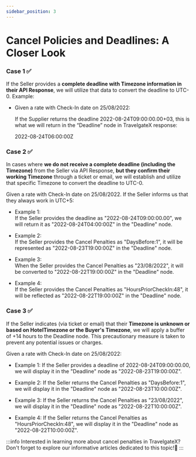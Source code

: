 ```yaml
---
sidebar_position: 3
---
```


# Cancel Policies and Deadlines: A Closer Look

### Case 1 ✅
If the Seller provides a **complete deadline with Timezone information in their API Response**, we will utilize that data to convert the deadline to UTC-0.
Example:

- Given a rate with Check-In date on 25/08/2022:

    If the Supplier returns the deadline 2022-08-24T09:00:00.00+03, this is what we will return in the “Deadline” node in TravelgateX response:

    2022-08-24T06:00:00Z

### Case 2 ✅
In cases where **we do not receive a complete deadline (including the Timezone)** from the Seller via API Response, **but they confirm their working Timezone** through a ticket or email, we will establish and utilize that specific Timezone to convert the deadline to UTC-0.

Given a rate with Check-In date on 25/08/2022. If the Seller informs us that they always work in UTC+5:

- Example 1:  
    If the Seller provides the deadline as "2022-08-24T09:00:00.00", we will return it as "2022-08-24T04:00:00Z" in the "Deadline" node.

- Example 2:  
    If the Seller provides the Cancel Penalties as "DaysBefore:1", it will be represented as "2022-08-23T19:00:00Z" in the "Deadline" node.
- Example 3:  
    When the Seller provides the Cancel Penalties as "23/08/2022", it will be converted to "2022-08-22T19:00:00Z" in the "Deadline" node.
- Example 4:  
    If the Seller provides the Cancel Penalties as "HoursPriorCheckIn:48", it will be reflected as "2022-08-22T19:00:00Z" in the "Deadline" node.

### Case 3 ✅
If the Seller indicates (via ticket or email) that their **Timezone is unknown or based on HotelTimezone or the Buyer's Timezone**, we will apply a buffer of +14 hours to the Deadline node. This precautionary measure is taken to prevent any potential issues or charges.  

Given a rate with Check-In date on 25/08/2022:

- Example 1:
    If the Seller provides a deadline of 2022-08-24T09:00:00.00, we will display it in the "Deadline" node as "2022-08-23T19:00:00Z".
- Example 2:
    If the Seller returns the Cancel Penalties as "DaysBefore:1", we will display it in the "Deadline" node as "2022-08-23T10:00:00Z".

- Example 3:
    If the Seller returns the Cancel Penalties as "23/08/2022", we will display it in the "Deadline" node as "2022-08-22T10:00:00Z".

- Example 4:
    If the Seller returns the Cancel Penalties as "HoursPriorCheckIn:48", we will display it in the "Deadline" node as "2022-08-22T10:00:00Z".

:::info
Interested in learning more about cancel penalties in TravelgateX? Don't forget to explore our informative articles dedicated to this topic!🌟
:::


 